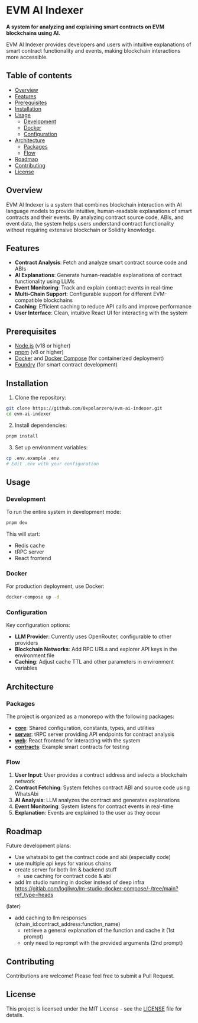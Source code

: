 # EVM AI Indexer

**A system for analyzing and explaining smart contracts on EVM blockchains using AI.**

EVM AI Indexer provides developers and users with intuitive explanations of smart contract functionality and events, making blockchain interactions more accessible.

## Table of contents

- [Overview](#overview)
- [Features](#features)
- [Prerequisites](#prerequisites)
- [Installation](#installation)
- [Usage](#usage)
  - [Development](#development)
  - [Docker](#docker)
  - [Configuration](#configuration)
- [Architecture](#architecture)
  - [Packages](#packages)
  - [Flow](#flow)
- [Roadmap](#roadmap)
- [Contributing](#contributing)
- [License](#license)

## Overview

EVM AI Indexer is a system that combines blockchain interaction with AI language models to provide intuitive, human-readable explanations of smart contracts and their events. By analyzing contract source code, ABIs, and event data, the system helps users understand contract functionality without requiring extensive blockchain or Solidity knowledge.

## Features

- **Contract Analysis**: Fetch and analyze smart contract source code and ABIs
- **AI Explanations**: Generate human-readable explanations of contract functionality using LLMs
- **Event Monitoring**: Track and explain contract events in real-time
- **Multi-Chain Support**: Configurable support for different EVM-compatible blockchains
- **Caching**: Efficient caching to reduce API calls and improve performance
- **User Interface**: Clean, intuitive React UI for interacting with the system

## Prerequisites

- [Node.js](https://nodejs.org/) (v18 or higher)
- [pnpm](https://pnpm.io/) (v8 or higher)
- [Docker](https://www.docker.com/) and [Docker Compose](https://docs.docker.com/compose/) (for containerized deployment)
- [Foundry](https://getfoundry.sh/) (for smart contract development)

## Installation

1. Clone the repository:

```bash
git clone https://github.com/0xpolarzero/evm-ai-indexer.git
cd evm-ai-indexer
```

2. Install dependencies:

```bash
pnpm install
```

3. Set up environment variables:

```bash
cp .env.example .env
# Edit .env with your configuration
```

## Usage

### Development

To run the entire system in development mode:

```bash
pnpm dev
```

This will start:

- Redis cache
- tRPC server
- React frontend

### Docker

For production deployment, use Docker:

```bash
docker-compose up -d
```

### Configuration

Key configuration options:

- **LLM Provider**: Currently uses OpenRouter, configurable to other providers
- **Blockchain Networks**: Add RPC URLs and explorer API keys in the environment file
- **Caching**: Adjust cache TTL and other parameters in environment variables

## Architecture

### Packages

The project is organized as a monorepo with the following packages:

- [**core**](./packages/core/README.md): Shared configuration, constants, types, and utilities
- [**server**](./packages/server/README.md): tRPC server providing API endpoints for contract analysis
- [**web**](./packages/web/README.md): React frontend for interacting with the system
- [**contracts**](./packages/contracts/README.md): Example smart contracts for testing

### Flow

1. **User Input**: User provides a contract address and selects a blockchain network
2. **Contract Fetching**: System fetches contract ABI and source code using WhatsAbi
3. **AI Analysis**: LLM analyzes the contract and generates explanations
4. **Event Monitoring**: System listens for contract events in real-time
5. **Explanation**: Events are explained to the user as they occur

## Roadmap

Future development plans:

- Use whatsabi to get the contract code and abi (especially code)
- use multiple api keys for various chains
- create server for both llm & backend stuff
  - use caching for contract code & abi
- add lm studio running in docker instead of deep infra https://gitlab.com/logliwo/lm-studio-docker-compose/-/tree/main?ref_type=heads

(later)

- add caching to llm responses (chain_id:contract_address:function_name)
  - retrieve a general explanation of the function and cache it (1st prompt)
  - only need to reprompt with the provided arguments (2nd prompt)

## Contributing

Contributions are welcome! Please feel free to submit a Pull Request.

## License

This project is licensed under the MIT License - see the [LICENSE](LICENSE) file for details.
